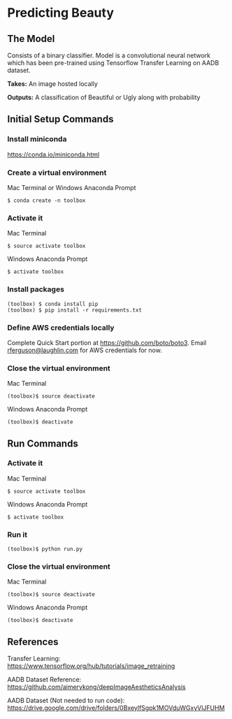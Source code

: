 # Predicting Beauty

## The Model

Consists of a binary classifier. Model is a convolutional neural network which has been pre-trained using Tensorflow Transfer Learning on AADB dataset.

__Takes:__ An image hosted locally

__Outputs:__ A classification of Beautiful or Ugly along with probability

## Initial Setup Commands

### Install miniconda
https://conda.io/miniconda.html

### Create a virtual environment
Mac Terminal or Windows Anaconda Prompt
```
$ conda create -n toolbox
```

### Activate it
Mac Terminal
```
$ source activate toolbox
```

Windows Anaconda Prompt
```
$ activate toolbox
```

### Install packages
```
(toolbox) $ conda install pip
(toolbox) $ pip install -r requirements.txt
```

### Define AWS credentials locally
Complete Quick Start portion at https://github.com/boto/boto3.
Email rferguson@laughlin.com for AWS credentials for now.

### Close the virtual environment
Mac Terminal
```
(toolbox)$ source deactivate
```

Windows Anaconda Prompt
```
(toolbox)$ deactivate
```

## Run Commands

### Activate it
Mac Terminal
```
$ source activate toolbox
```

Windows Anaconda Prompt
```
$ activate toolbox
```

### Run it
```
(toolbox)$ python run.py
```

### Close the virtual environment
Mac Terminal
```
(toolbox)$ source deactivate
```

Windows Anaconda Prompt
```
(toolbox)$ deactivate
```

## References

Transfer Learning: https://www.tensorflow.org/hub/tutorials/image_retraining

AADB Dataset Reference: https://github.com/aimerykong/deepImageAestheticsAnalysis

AADB Dataset (Not needed to run code): https://drive.google.com/drive/folders/0BxeylfSgpk1MOVduWGxyVlJFUHM

